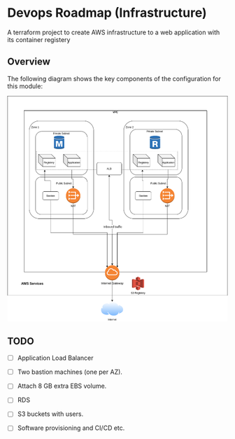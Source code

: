 # Devops Roadmap (Infrastructure)

A terraform project to create AWS infrastructure to a web application with its container registery 

## Overview

The following diagram shows the key components of the configuration for this module:

![The following diagram shows the key components of the infrastructure (in progress..)](https://raw.githubusercontent.com/neeraj9194/devops-roadmap/main/docs/devops-roadmap.png)


## TODO

- [ ] Application Load Balancer

- [ ] Two bastion machines (one per AZ).

- [ ] Attach 8 GB extra EBS volume.

- [ ] RDS

- [ ] S3 buckets with users.

- [ ] Software provisioning and CI/CD etc.
